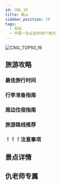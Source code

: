 ```yaml
---
id: CNG_19
title: 泰山
sidebar_position: 19
tags:
  - 拾柒
  - 中国一生必去的50个地方
---
```

![CNG_TOP50_19](/img/love/CNG_TOP50/19.png)

## 旅游攻略

### 最佳旅行时间

### 行李准备指南

### 周边住宿指南

### 旅游路线推荐

### ！！！注意事项

## 景点详情

## 仇老师专属
